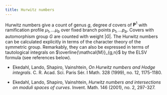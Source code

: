```yaml
---
title: Hurwitz numbers
---
```


Hurwitz numbers give a count of genus $g$, degree $d$ covers of $\mathbf{P}^{1}$ with ramification profile $\mu_{1},\dots \mu_{b}$ over fixed branch points $p_{1},\dots p_{b}$. Covers with automorphism group $G$ are counted with weight $\vert G\vert$. The Hurwitz numbers can be calculated explicitly in terms of the character theory of the symmetric group. Remarkably, they can also be expressed in terms of tautological integrals on $\overline{\mathcal{M}}_{g,n}$ by the ELSV formula (see references below).

- Ekedahl, Lando, Shapiro, Vainshtein, *On Hurwitz numbers and Hodge integrals*. C. R. Acad. Sci. Paris Sér. I Math. 328 (1999), no. 12, 1175-1180.  

- Ekedahl, Lando, Shapiro, Vainshtein, *Hurwitz numbers and intersections on moduli spaces of curves*. Invent. Math. 146 (2001), no. 2, 297-327.
